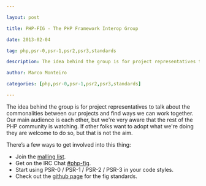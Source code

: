 ---
layout: post
title: PHP-FIG - The PHP Framework Interop Group
date: 2013-02-04
tag: php,psr-0,psr-1,psr2,psr3,standards
description: The idea behind the group is for project representatives to talk about the commonalities between our projects and find ways we can work together. Our main audience is each other,
author: Marco Monteiro
categories: [php,psr-0,psr-1,psr2,psr3,standards]
---

The idea behind the group is for project representatives to talk about the commonalities between our projects and find ways we can work together. Our main audience is each other, but we're very aware that the rest of the PHP community is watching. If other folks want to adopt what we're doing they are welcome to do so, but that is not the aim.
<!--more-->
There’s a few ways to get involved into this thing:

* Join the [malling list](https://groups.google.com/forum/?fromgroups#!forum/php-fig).
* Get on the IRC Chat [#php-fig](http://www.php-fig.org/irc/).
* Start using PSR-0 / PSR-1 / PSR-2 / PSR-3 in your code styles.
* Check out the [github page](https://github.com/php-fig/fig-standards) for the fig standards.